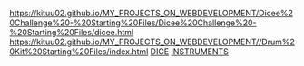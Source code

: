 https://kituu02.github.io/MY_PROJECTS_ON_WEBDEVELOPMENT/Dicee%20Challenge%20-%20Starting%20Files/Dicee%20Challenge%20-%20Starting%20Files/dicee.html
https://kituu02.github.io/MY_PROJECTS_ON_WEBDEVELOPMENT//Drum%20Kit%20Starting%20Files/index.html
<a href="https://kituu02.github.io/MY_PROJECTS_ON_WEBDEVELOPMENT/Dicee%20Challenge%20-%20Starting%20Files/Dicee%20Challenge%20-%20Starting%20Files/dicee.html">DICE</a>
<a href="https://kituu02.github.io/MY_PROJECTS_ON_WEBDEVELOPMENT//Drum%20Kit%20Starting%20Files/index.html">INSTRUMENTS</a>
